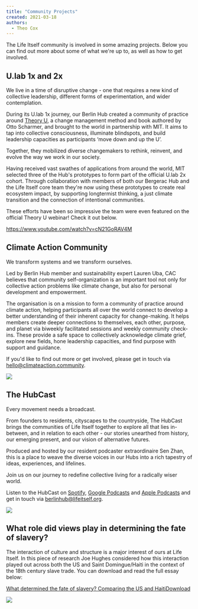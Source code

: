 ```yaml
---
title: "Community Projects"
created: 2021-03-18
authors: 
  - Theo Cox
---
```


The Life Itself community is involved in some amazing projects. Below you can find out more about some of what we're up to, as well as how to get involved.

## U.lab 1x and 2x

We live in a time of disruptive change - one that requires a new kind of collective leadership, different forms of experimentation, and wider contemplation. 

During its U.lab 1x journey, our Berlin Hub created a community of practice around [Theory U](https://www.presencing.org/aboutus/theory-u), a change management method and book authored by Otto Scharmer, and brought to the world in partnership with MIT. It aims to tap into collective consciousness, illuminate blindspots, and build leadership capacities as participants ‘move down and up the U’. 

Together, they mobilized diverse changemakers to rethink, reinvent, and evolve the way we work in our society. 

Having received vast swathes of applications from around the world, MIT selected three of the Hub's prototypes to form part of the official U.lab 2x cohort. Through collaboration with members of both our Bergerac Hub and the Life Itself core team they're now using these prototypes to create real ecosystem impact, by supporting longtermist thinking, a just climate transition and the connection of intentional communities.

These efforts have been so impressive the team were even featured on the official Theory U webinar! Check it out below.

https://www.youtube.com/watch?v=cN21GoRAV4M

## Climate Action Community

We transform systems and we transform ourselves.

Led by Berlin Hub member and sustainability expert Lauren Uba, CAC believes that community self-organization is an important tool not only for collective action problems like climate change, but also for personal development and empowerment.

The organisation is on a mission to form a community of practice around climate action, helping participants all over the world connect to develop a better understanding of their inherent capacity for change-making. It helps members create deeper connections to themselves, each other, purpose, and planet via biweekly facilitated sessions and weekly community check-ins. These provide a safe space to collectively acknowledge climate grief, explore new fields, hone leadership capacities, and find purpose with support and guidance.

If you'd like to find out more or get involved, please get in touch via [hello@climateaction.community](mailto:hello@climateaction.community).

![](assets/images/cac-logo-blue.png)

## The HubCast

Every movement needs a broadcast.

From founders to residents, cityscapes to the countryside, The HubCast brings the communities of Life Itself together to explore all that lies in-between, and in relation to each other - our stories unearthed from history, our emerging present, and our vision of alternative futures.

Produced and hosted by our resident podcaster extraordinaire Sen Zhan, this is a place to weave the diverse voices in our Hubs into a rich tapestry of ideas, experiences, and lifelines.

Join us on our journey to redefine collective living for a radically wiser world.

Listen to the HubCast on [Spotify](https://open.spotify.com/show/5ExBgcxpOyQEQOe9tXB0IE?si=YfyF_dyNSnKHultA5U4dGQ), [Google Podcasts](https://podcasts.google.com/feed/aHR0cHM6Ly93d3cuc3ByZWFrZXIuY29tL3Nob3cvNDc0MTE5Ni9lcGlzb2Rlcy9mZWVk) and [Apple Podcasts](https://podcasts.apple.com/us/podcast/hubcast/id1548190164?uo=4) and get in touch via [berlinhub@lifeitself.org](mailto:berlinhub@lifeitself.org).

![](assets/images/HubCast-Logo.png)

## What role did views play in determining the fate of slavery?

The interaction of culture and structure is a major interest of ours at Life Itself. In this piece of research Joe Hughes considered how this interaction played out across both the US and Saint Domingue/Haiti in the context of the 18th century slave trade. You can download and read the full essay below:

[What determined the fate of slavery? Comparing the US and Haiti](assets/What-determined-the-fate-of-slavery-comparing-the-US-and-Haiti-1.pdf)[Download](assets/What-determined-the-fate-of-slavery-comparing-the-US-and-Haiti-1.pdf)

![](assets/images/360_F_171263068_RKcRfXvb94C9eiMAhlQhvaxiaLIaII4Z.png)
